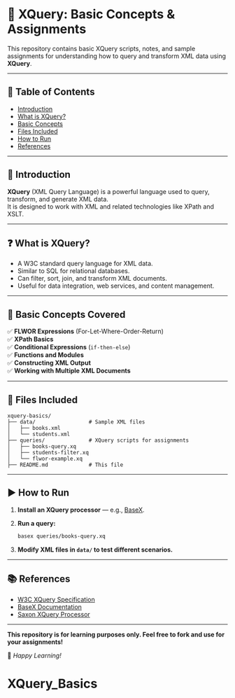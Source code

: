 
# 📘 XQuery: Basic Concepts & Assignments

This repository contains basic XQuery scripts, notes, and sample assignments for understanding how to query and transform XML data using **XQuery**.

---

## 📌 Table of Contents

- [Introduction](#introduction)
- [What is XQuery?](#what-is-xquery)
- [Basic Concepts](#basic-concepts)
- [Files Included](#files-included)
- [How to Run](#how-to-run)
- [References](#references)

---

## 📖 Introduction

**XQuery** (XML Query Language) is a powerful language used to query, transform, and generate XML data.  
It is designed to work with XML and related technologies like XPath and XSLT.

---

## ❓ What is XQuery?

- A W3C standard query language for XML data.
- Similar to SQL for relational databases.
- Can filter, sort, join, and transform XML documents.
- Useful for data integration, web services, and content management.

---

## 🧩 Basic Concepts Covered

✅ **FLWOR Expressions** (For-Let-Where-Order-Return)  
✅ **XPath Basics**  
✅ **Conditional Expressions** (`if-then-else`)  
✅ **Functions and Modules**  
✅ **Constructing XML Output**  
✅ **Working with Multiple XML Documents**

---

## 📂 Files Included

```
xquery-basics/
├── data/                 # Sample XML files
│   ├── books.xml
│   └── students.xml
├── queries/              # XQuery scripts for assignments
│   ├── books-query.xq
│   ├── students-filter.xq
│   └── flwor-example.xq
├── README.md             # This file
```

---

## ▶️ How to Run

1. **Install an XQuery processor** — e.g., [BaseX](https://basex.org/).

2. **Run a query:**
   ```bash
   basex queries/books-query.xq
   ```

3. **Modify XML files in `data/` to test different scenarios.**

---

## 📚 References

- [W3C XQuery Specification](https://www.w3.org/TR/xquery/)
- [BaseX Documentation](https://docs.basex.org/)
- [Saxon XQuery Processor](https://www.saxonica.com/)

---

**This repository is for learning purposes only. Feel free to fork and use for your assignments!**

📌 *Happy Learning!*
# XQuery_Basics
